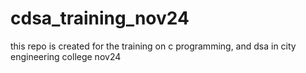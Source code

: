 # cdsa_training_nov24
this repo is created for the training on c programming, and dsa in city engineering college nov24 
